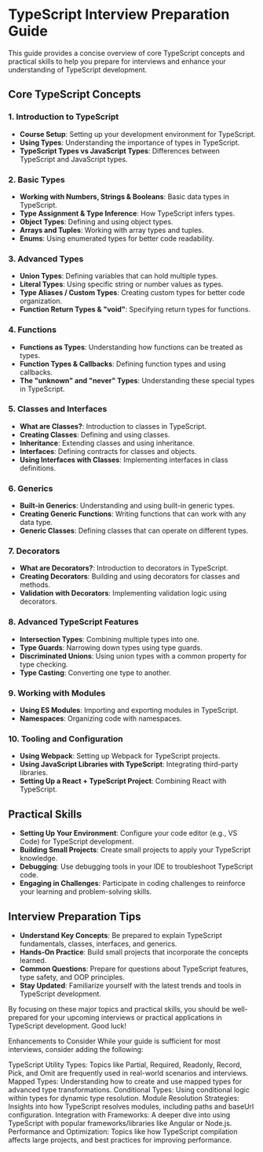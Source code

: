# TypeScript Interview Preparation Guide

This guide provides a concise overview of core TypeScript concepts and practical skills to help you prepare for interviews and enhance your understanding of TypeScript development.

## Core TypeScript Concepts

### 1. Introduction to TypeScript
- **Course Setup**: Setting up your development environment for TypeScript.
- **Using Types**: Understanding the importance of types in TypeScript.
- **TypeScript Types vs JavaScript Types**: Differences between TypeScript and JavaScript types.

### 2. Basic Types
- **Working with Numbers, Strings & Booleans**: Basic data types in TypeScript.
- **Type Assignment & Type Inference**: How TypeScript infers types.
- **Object Types**: Defining and using object types.
- **Arrays and Tuples**: Working with array types and tuples.
- **Enums**: Using enumerated types for better code readability.

### 3. Advanced Types
- **Union Types**: Defining variables that can hold multiple types.
- **Literal Types**: Using specific string or number values as types.
- **Type Aliases / Custom Types**: Creating custom types for better code organization.
- **Function Return Types & "void"**: Specifying return types for functions.

### 4. Functions
- **Functions as Types**: Understanding how functions can be treated as types.
- **Function Types & Callbacks**: Defining function types and using callbacks.
- **The "unknown" and "never" Types**: Understanding these special types in TypeScript.

### 5. Classes and Interfaces
- **What are Classes?**: Introduction to classes in TypeScript.
- **Creating Classes**: Defining and using classes.
- **Inheritance**: Extending classes and using inheritance.
- **Interfaces**: Defining contracts for classes and objects.
- **Using Interfaces with Classes**: Implementing interfaces in class definitions.

### 6. Generics
- **Built-in Generics**: Understanding and using built-in generic types.
- **Creating Generic Functions**: Writing functions that can work with any data type.
- **Generic Classes**: Defining classes that can operate on different types.

### 7. Decorators
- **What are Decorators?**: Introduction to decorators in TypeScript.
- **Creating Decorators**: Building and using decorators for classes and methods.
- **Validation with Decorators**: Implementing validation logic using decorators.

### 8. Advanced TypeScript Features
- **Intersection Types**: Combining multiple types into one.
- **Type Guards**: Narrowing down types using type guards.
- **Discriminated Unions**: Using union types with a common property for type checking.
- **Type Casting**: Converting one type to another.

### 9. Working with Modules
- **Using ES Modules**: Importing and exporting modules in TypeScript.
- **Namespaces**: Organizing code with namespaces.

### 10. Tooling and Configuration
- **Using Webpack**: Setting up Webpack for TypeScript projects.
- **Using JavaScript Libraries with TypeScript**: Integrating third-party libraries.
- **Setting Up a React + TypeScript Project**: Combining React with TypeScript.

## Practical Skills
- **Setting Up Your Environment**: Configure your code editor (e.g., VS Code) for TypeScript development.
- **Building Small Projects**: Create small projects to apply your TypeScript knowledge.
- **Debugging**: Use debugging tools in your IDE to troubleshoot TypeScript code.
- **Engaging in Challenges**: Participate in coding challenges to reinforce your learning and problem-solving skills.

## Interview Preparation Tips
- **Understand Key Concepts**: Be prepared to explain TypeScript fundamentals, classes, interfaces, and generics.
- **Hands-On Practice**: Build small projects that incorporate the concepts learned.
- **Common Questions**: Prepare for questions about TypeScript features, type safety, and OOP principles.
- **Stay Updated**: Familiarize yourself with the latest trends and tools in TypeScript development.

By focusing on these major topics and practical skills, you should be well-prepared for your upcoming interviews or practical applications in TypeScript development. Good luck!

Enhancements to Consider
While your guide is sufficient for most interviews, consider adding the following:

TypeScript Utility Types: Topics like Partial, Required, Readonly, Record, Pick, and Omit are frequently used in real-world scenarios and interviews.
Mapped Types: Understanding how to create and use mapped types for advanced type transformations.
Conditional Types: Using conditional logic within types for dynamic type resolution.
Module Resolution Strategies: Insights into how TypeScript resolves modules, including paths and baseUrl configuration.
Integration with Frameworks: A deeper dive into using TypeScript with popular frameworks/libraries like Angular or Node.js.
Performance and Optimization: Topics like how TypeScript compilation affects large projects, and best practices for improving performance.
